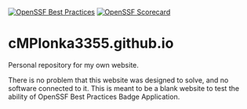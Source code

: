 [![OpenSSF Best Practices](https://www.bestpractices.dev/projects/10215/badge)](https://www.bestpractices.dev/projects/10215)
[![OpenSSF Scorecard](https://api.scorecard.dev/projects/github.com/ossf/scorecard-action/badge)](https://scorecard.dev/viewer/?uri=github.com/ossf/scorecard-action)

# cMPlonka3355.github.io
Personal repository for my own website.

There is no problem that this website was designed to solve, and no software connected to it. This is meant to be a blank website to test the ability of OpenSSF Best Practices Badge Application.
